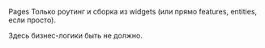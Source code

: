 Pages
Только роутинг и сборка из widgets (или прямо features, entities, если просто).

Здесь бизнес-логики быть не должно.
